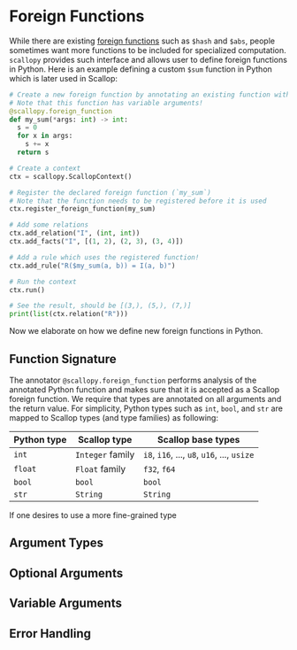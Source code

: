 # Foreign Functions

While there are existing [foreign functions](../language/foreign_functions.md) such as `$hash` and `$abs`, people sometimes want more functions to be included for specialized computation.
`scallopy` provides such interface and allows user to define foreign functions in Python.
Here is an example defining a custom `$sum` function in Python which is later used in Scallop:

``` py
# Create a new foreign function by annotating an existing function with `@scallopy.foreign_function`
# Note that this function has variable arguments!
@scallopy.foreign_function
def my_sum(*args: int) -> int:
  s = 0
  for x in args:
    s += x
  return s

# Create a context
ctx = scallopy.ScallopContext()

# Register the declared foreign function (`my_sum`)
# Note that the function needs to be registered before it is used
ctx.register_foreign_function(my_sum)

# Add some relations
ctx.add_relation("I", (int, int))
ctx.add_facts("I", [(1, 2), (2, 3), (3, 4)])

# Add a rule which uses the registered function!
ctx.add_rule("R($my_sum(a, b)) = I(a, b)")

# Run the context
ctx.run()

# See the result, should be [(3,), (5,), (7,)]
print(list(ctx.relation("R")))
```

Now we elaborate on how we define new foreign functions in Python.

## Function Signature

The annotator `@scallopy.foreign_function` performs analysis of the annotated Python function and makes sure that it is accepted as a Scallop foreign function.
We require that types are annotated on all arguments and the return value.
For simplicity, Python types such as `int`, `bool`, and `str` are mapped to Scallop types (and type families) as following:

| Python type | Scallop type | Scallop base types |
|-------------|--------------|--------------------|
| `int` | `Integer` family | `i8`, `i16`, ..., `u8`, `u16`, ..., `usize` |
| `float` | `Float` family | `f32`, `f64` |
| `bool` | `bool` | `bool` |
| `str` | `String` | `String` |

If one desires to use a more fine-grained type

## Argument Types

## Optional Arguments

## Variable Arguments

## Error Handling
